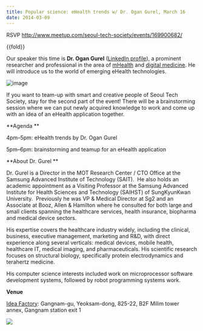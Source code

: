 ```yaml
---
title: Popular science: eHealth trends w/ Dr. Ogan Gurel, March 16
date: 2014-03-09
---
```


RSVP <http://www.meetup.com/seoul-tech-society/events/169900682/>

{{fold}}

Our speaker this time is **Dr. Ogan Gurel** ([LinkedIn
profile](http://www.linkedin.com/profile/view?id=1531386)), a prominent
researcher and professional in the area
of [mHealth](http://en.wikipedia.org/wiki/MHealth) and [digital
medicine](http://www.nytimes.com/2012/10/09/science/redefining-medicine-with-apps-and-ipads-the-digital-doctor.html).
He will introduce us to the world of emerging eHealth technologies.

![image]({{images}}/ehealth-poster.jpeg)

If you want to team-up with smart and creative people of Seoul Tech
Society, stay for the second part of the event! There will be a
brainstorming session where we can put newly acquired knowledge to work
and come up with an idea of an eHealth application together. 

**Agenda **

4pm–5pm: eHealth trends by Dr. Ogan Gurel

5pm–6pm: brainstorming and teamup for an eHealth application

**About Dr. Gurel **

Dr. Gurel is a Director in the MOT Research Center / CTO Office at the
Samsung Advanced Institute of Technology (SAIT).  He also holds an
academic appointment as a Visiting Professor at the Samsung Advanced
Institute for Health Sciences and Technology (SAIHST) of SungKyunKwan
University.  Previously he was VP & Medical Director at Sg2 and an
Associate at Booz, Allen & Hamilton where he consulted for both large
and small clients spanning the healthcare services, health insurance,
biopharma and medical device sectors.  

His expertise covers the healthcare industry widely, including the
clinical, business, executive management, marketing and R&D, with direct
experience along several verticals: medical devices, mobile health,
healthcare IT, medical imaging, and pharmaceuticals. His scientific
research focuses on structural biology, specifically protein
electrodynamics and terahertz medicine. 

His computer science interests included work on microprocessor software
development systems, followed by robot programming systems work.

**Venue**

[Idea
Factory](http://www.idea-factory.kr/index_english.html): Gangnam-gu,
Yeoksam-dong, 825-22, B2F Milim tower annex, Gangnam station exit 1

![]({{images}}/ehealth-idea-factory.jpg)


